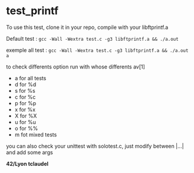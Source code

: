 # test_printf

To use this test, clone it in your repo, compile with your libftprintf.a

Default test : `gcc -Wall -Wextra test.c -g3 libftprintf.a && ./a.out`

exemple all test : `gcc -Wall -Wextra test.c -g3 libftprintf.a && ./a.out a`

to check differents option run with whose differents av[1] 

- a for all tests
- d for %d
- s for %s
- c for %c
- p for %p
- x for %x
- X for %X
- u for %u
- o for %%
- m fot mixed tests

you can also check your unittest with solotest.c, just modify between |...| and add some args

**42/Lyon tclaudel**
